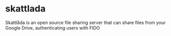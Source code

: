 # skattlada
Skattlåda is an open source file sharing server that can share files from your Google Drive, authenticating users with FIDO
